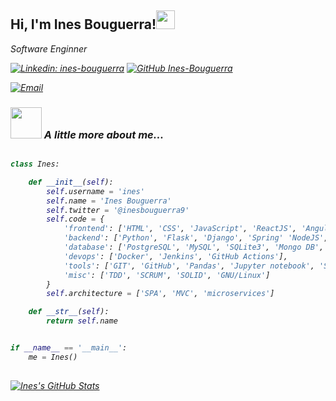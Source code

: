 <h2> Hi, I'm Ines Bouguerra!<img src="https://media.giphy.com/media/fYSnHlufseco8Fh93Z/giphy.gif" width="30"></h2>
<p><em>Software Enginner</p>


[![Linkedin: ines-bouguerra](https://img.shields.io/badge/-inesBouguerra-blue?style=flat-square&logo=Linkedin&logoColor=white&link=https://www.linkedin.com/in/ines-bouguerra/)](https://www.linkedin.com/in/ines-bouguerra/)
[![GitHub Ines-Bouguerra](https://img.shields.io/github/followers/Ines-Bouguerra?label=follow&style=social)](https://github.com/Ines-Bouguerra)

<a href="mailto:ines.bouguerra2207@gmail.com"><img alt="Email" src="https://img.shields.io/badge/Email-ines.bouguerra.22@gmail.com-blue?style=flat-square&logo=gmail"></a>

### <img src="https://media.giphy.com/media/VgCDAzcKvsR6OM0uWg/giphy.gif" width="50"> A little more about me...  



```python

class Ines:

    def __init__(self):
        self.username = 'ines'
        self.name = 'Ines Bouguerra'
        self.twitter = '@inesbouguerra9'
        self.code = {
            'frontend': ['HTML', 'CSS', 'JavaScript', 'ReactJS', 'Angular', 'Vue JS', 'Boostrap'],
            'backend': ['Python', 'Flask', 'Django', 'Spring' 'NodeJS', 'Laravel'],
            'database': ['PostgreSQL', 'MySQL', 'SQLite3', 'Mongo DB','Ealasticsearch'],
            'devops': ['Docker', 'Jenkins', 'GitHub Actions'],
            'tools': ['GIT', 'GitHub', 'Pandas', 'Jupyter notebook', 'SQLAlchemy'],
            'misc': ['TDD', 'SCRUM', 'SOLID', 'GNU/Linux']
        }
        self.architecture = ['SPA', 'MVC', 'microservices']

    def __str__(self):
        return self.name


if __name__ == '__main__':
    me = Ines()
    
```

[![Ines's GitHub Stats](https://github-readme-stats.vercel.app/api?username=Ines-Bouguerra&show_icons=true)](https://github.com/Ines-Bouguerra)


